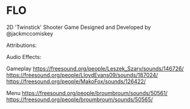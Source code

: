 # FLO
2D 'Twinstick' Shooter
Game Designed and Developed by @jackmccomiskey


Attributions:

Audio Effects:


Gameplay
https://freesound.org/people/Leszek_Szary/sounds/146726/
https://freesound.org/people/LloydEvans09/sounds/187024/
https://freesound.org/people/MakoFox/sounds/126422/


Menu
https://freesound.org/people/broumbroum/sounds/50561/
https://freesound.org/people/broumbroum/sounds/50565/
